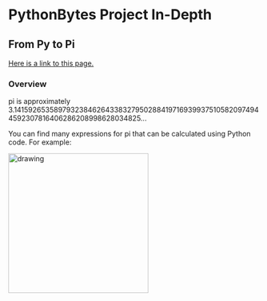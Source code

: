 # PythonBytes Project In-Depth


## From Py to Pi


[Here is a link to this page.](https://github.com/robfatland/pythonbytes/tree/master/projects/pi#pythonbytes-project-in-depth)


### Overview


pi is approximately 3.141592653589793238462643383279502884197169399375105820974944592307816406286208998628034825...


You can find many expressions for pi that can be calculated using Python code. For example: 


<img src="https://github.com/robfatland/pythonbytes/blob/master/projects/pi/pi_4fractions.png" alt="drawing" width="280"/>



